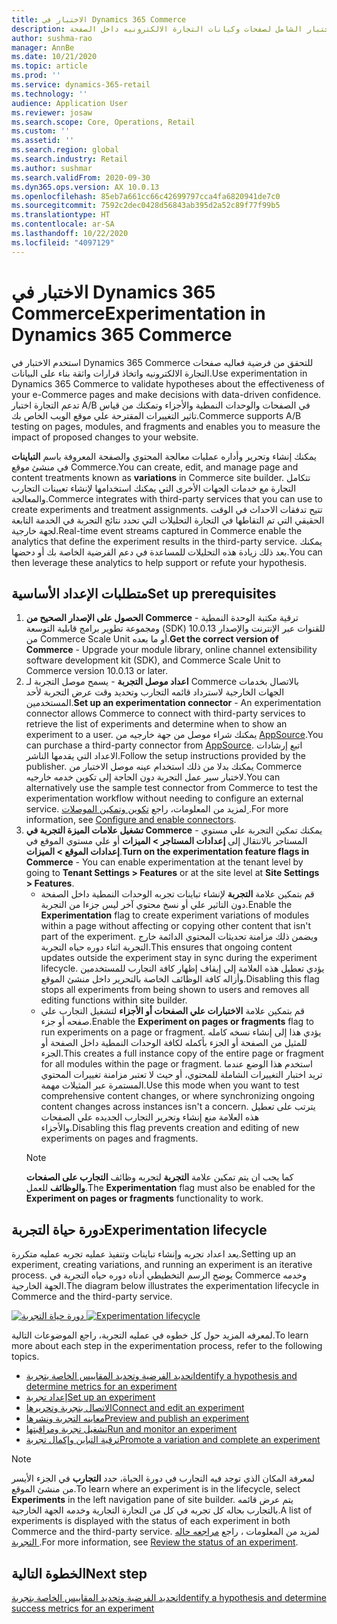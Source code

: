 ```yaml
---
title: الاختبار في Dynamics 365 Commerce
description: يتيح الاختبار إنشاء تخطيط الصفحة وعمليات معالجة المحتوى وتحريرها وإدارتها في منشئ المواقع. يتيح دعم الاختبار الشامل لصفحات وكيانات التجارة الالكترونيه داخل الصفحة.
author: sushma-rao
manager: AnnBe
ms.date: 10/21/2020
ms.topic: article
ms.prod: ''
ms.service: dynamics-365-retail
ms.technology: ''
audience: Application User
ms.reviewer: josaw
ms.search.scope: Core, Operations, Retail
ms.custom: ''
ms.assetid: ''
ms.search.region: global
ms.search.industry: Retail
ms.author: sushmar
ms.search.validFrom: 2020-09-30
ms.dyn365.ops.version: AX 10.0.13
ms.openlocfilehash: 85eb7a661cc66c42699797cca4fa6820941de7c0
ms.sourcegitcommit: 7592c2dec0428d56843ab395d2a52c89f77f99b5
ms.translationtype: HT
ms.contentlocale: ar-SA
ms.lasthandoff: 10/22/2020
ms.locfileid: "4097129"
---
```

# <a name="experimentation-in-dynamics-365-commerce"></a><span data-ttu-id="8a8db-104">الاختبار في Dynamics 365 Commerce</span><span class="sxs-lookup"><span data-stu-id="8a8db-104">Experimentation in Dynamics 365 Commerce</span></span>
<span data-ttu-id="8a8db-105">استخدم الاختبار في Dynamics 365 Commerce للتحقق من فرضية فعاليه صفحات التجارة الالكترونيه واتخاذ قرارات واثقة بناء على البيانات.</span><span class="sxs-lookup"><span data-stu-id="8a8db-105">Use experimentation in Dynamics 365 Commerce to validate hypotheses about the effectiveness of your e-Commerce pages and make decisions with data-driven confidence.</span></span> <span data-ttu-id="8a8db-106">تدعم التجارة اختبار A/B في الصفحات والوحدات النمطية والأجزاء وتمكنك من قياس تاثير التغييرات المقترحة علي موقع الويب الخاص بك.</span><span class="sxs-lookup"><span data-stu-id="8a8db-106">Commerce supports A/B testing on pages, modules, and fragments and enables you to measure the impact of proposed changes to your website.</span></span>

<span data-ttu-id="8a8db-107">يمكنك إنشاء وتحرير وأداره عمليات معالجة المحتوي والصفحة المعروفة باسم **التباينات** في منشئ موقع Commerce.</span><span class="sxs-lookup"><span data-stu-id="8a8db-107">You can create, edit, and manage page and content treatments known as **variations** in Commerce site builder.</span></span> <span data-ttu-id="8a8db-108">تتكامل التجارة مع خدمات الجهات الأخرى التي يمكنك استخدامها لإنشاء تعيينات التجارب والمعالجة.</span><span class="sxs-lookup"><span data-stu-id="8a8db-108">Commerce integrates with third-party services that you can use to create experiments and treatment assignments.</span></span> <span data-ttu-id="8a8db-109">تتيح تدفقات الاحداث في الوقت الحقيقي التي تم التقاطها في التجارة التحليلات التي تحدد نتائج التجربة في الخدمة التابعة لجهة خارجية.</span><span class="sxs-lookup"><span data-stu-id="8a8db-109">Real-time event streams captured in Commerce enable the analytics that define the experiment results in the third-party service.</span></span> <span data-ttu-id="8a8db-110">يمكنك بعد ذلك زيادة هذه التحليلات للمساعدة في دعم الفرضية الخاصة بك أو دحضها.</span><span class="sxs-lookup"><span data-stu-id="8a8db-110">You can then leverage these analytics to help support or refute your hypothesis.</span></span>

## <a name="set-up-prerequisites"></a><span data-ttu-id="8a8db-111"> متطلبات الإعداد الأساسية</span><span class="sxs-lookup"><span data-stu-id="8a8db-111">Set up prerequisites</span></span>
1. <span data-ttu-id="8a8db-112">**الحصول على الإصدار الصحيح من Commerce** - ترقية مكتبة الوحدة النمطية ومجموعة تطوير برامج قابلية التوسعة (SDK) للقنوات عبر الإنترنت والإصدار 10.0.13 من Commerce Scale Unit أو ما بعده.</span><span class="sxs-lookup"><span data-stu-id="8a8db-112">**Get the correct version of Commerce** - Upgrade your module library, online channel extensibility software development kit (SDK), and Commerce Scale Unit to Commerce version 10.0.13 or later.</span></span>
1. <span data-ttu-id="8a8db-113">**اعداد موصل التجربة** - يسمح موصل التجربة لـ Commerce بالاتصال بخدمات الجهات الخارجية لاسترداد قائمه التجارب وتحديد وقت عرض التجربة لأحد المستخدمين.</span><span class="sxs-lookup"><span data-stu-id="8a8db-113">**Set up an experimentation connector** - An experimentation connector allows Commerce to connect with third-party services to retrieve the list of experiments and determine when to show an experiment to a user.</span></span> <span data-ttu-id="8a8db-114">يمكنك شراء موصل من جهة خارجيه من [AppSource](https://appsource.microsoft.com).</span><span class="sxs-lookup"><span data-stu-id="8a8db-114">You can purchase a third-party connector from [AppSource](https://appsource.microsoft.com).</span></span> <span data-ttu-id="8a8db-115">اتبع إرشادات الاعداد التي يقدمها الناشر.</span><span class="sxs-lookup"><span data-stu-id="8a8db-115">Follow the setup instructions provided by the publisher.</span></span> <span data-ttu-id="8a8db-116">يمكنك بدلا من ذلك استخدام عينه موصل الاختبار من Commerce لاختبار سير عمل التجربة دون الحاجة إلى تكوين خدمه خارجيه.</span><span class="sxs-lookup"><span data-stu-id="8a8db-116">You can alternatively use the sample test connector from Commerce to test the experimentation workflow without needing to configure an external service.</span></span> <span data-ttu-id="8a8db-117">لمزيد من المعلومات، راجع [تكوين وتمكين الموصلات ](e-commerce-extensibility/connectors.md).</span><span class="sxs-lookup"><span data-stu-id="8a8db-117">For more information, see [Configure and enable connectors](e-commerce-extensibility/connectors.md).</span></span> 
1. <span data-ttu-id="8a8db-118">**تشغيل علامات الميزة التجربة في Commerce** - يمكنك تمكين التجربة علي مستوي المستاجر بالانتقال إلى **إعدادات المستاجر > الميزات** أو علي مستوي الموقع في **إعدادات الموقع > الميزات**.</span><span class="sxs-lookup"><span data-stu-id="8a8db-118">**Turn on the experimentation feature flags in Commerce** - You can enable experimentation at the tenant level by going to **Tenant Settings > Features** or at the site level at **Site Settings > Features**.</span></span>
    - <span data-ttu-id="8a8db-119">قم بتمكين علامة **التجربة** لإنشاء تباينات تجربه الوحدات النمطية داخل الصفحة دون التاثير علي أو نسخ محتوي آخر ليس جزءا من التجربة.</span><span class="sxs-lookup"><span data-stu-id="8a8db-119">Enable the **Experimentation** flag to create experiment variations of modules within a page without affecting or copying other content that isn't part of the experiment.</span></span> <span data-ttu-id="8a8db-120">ويضمن ذلك مزامنة تحديثات المحتوي الدائمة خارج التجربة اثناء دوره حياه التجربة.</span><span class="sxs-lookup"><span data-stu-id="8a8db-120">This ensures that ongoing content updates outside the experiment stay in sync during the experiment lifecycle.</span></span> <span data-ttu-id="8a8db-121">يؤدي تعطيل هذه العلامة إلى إيقاف إظهار كافة التجارب للمستخدمين وأزاله كافة الوظائف الخاصة بالتحرير داخل منشئ الموقع.</span><span class="sxs-lookup"><span data-stu-id="8a8db-121">Disabling this flag stops all experiments from being shown to users and removes all editing functions within site builder.</span></span>
    - <span data-ttu-id="8a8db-122">قم بتمكين علامة **الاختبارات علي الصفحات أو الأجزاء** لتشغيل التجارب علي صفحه أو جزء.</span><span class="sxs-lookup"><span data-stu-id="8a8db-122">Enable the **Experiment on pages or fragments** flag to run experiments on a page or fragment.</span></span> <span data-ttu-id="8a8db-123">يؤدي هذا إلى إنشاء نسخه كامله للمثيل من الصفحة أو الجزء بأكمله لكافة الوحدات النمطية داخل الصفحة أو الجزء.</span><span class="sxs-lookup"><span data-stu-id="8a8db-123">This creates a full instance copy of the entire page or fragment for all modules within the page or fragment.</span></span> <span data-ttu-id="8a8db-124">استخدم هذا الوضع عندما تريد اختبار التغييرات الشاملة للمحتوي، أو حيث لا تعتبر مزامنة تغييرات المحتوي المستمرة عبر المثيلات مهمة.</span><span class="sxs-lookup"><span data-stu-id="8a8db-124">Use this mode when you want to test comprehensive content changes, or where synchronizing ongoing content changes across instances isn't a concern.</span></span> <span data-ttu-id="8a8db-125">يترتب على تعطيل هذه العلامة منع إنشاء وتحرير التجارب الجديده علي الصفحات والأجزاء.</span><span class="sxs-lookup"><span data-stu-id="8a8db-125">Disabling this flag prevents creation and editing of new experiments on pages and fragments.</span></span>
    > [!NOTE]
    > <span data-ttu-id="8a8db-126">كما يجب ان يتم تمكين علامة **التجربة** لتجربه وظائف **التجارب على الصفحات والوظائف** للعمل.</span><span class="sxs-lookup"><span data-stu-id="8a8db-126">The **Experimentation** flag must also be enabled for the **Experiment on pages or fragments** functionality to work.</span></span>
    
## <a name="experimentation-lifecycle"></a><span data-ttu-id="8a8db-127">دورة حياة التجربة</span><span class="sxs-lookup"><span data-stu-id="8a8db-127">Experimentation lifecycle</span></span>
<span data-ttu-id="8a8db-128">يعد اعداد تجربه وإنشاء تباينات وتنفيذ عمليه تجربه عمليه متكررة.</span><span class="sxs-lookup"><span data-stu-id="8a8db-128">Setting up an experiment, creating variations, and running an experiment is an iterative process.</span></span> <span data-ttu-id="8a8db-129">يوضح الرسم التخطيطي أدناه دوره حياه التجربة في Commerce وخدمه الجهة الخارجية.</span><span class="sxs-lookup"><span data-stu-id="8a8db-129">The diagram below illustrates the experimentation lifecycle in Commerce and the third-party service.</span></span> 

<span data-ttu-id="8a8db-130">[ ![دورة حياة التجربة](./media/experimentation_lifecycle.svg) ](./media/experimentation_lifecycle.svg#lightbox)</span><span class="sxs-lookup"><span data-stu-id="8a8db-130">[ ![Experimentation lifecycle](./media/experimentation_lifecycle.svg) ](./media/experimentation_lifecycle.svg#lightbox)</span></span>

<span data-ttu-id="8a8db-131">لمعرفه المزيد حول كل خطوه في عمليه التجربة، راجع الموضوعات التالية.</span><span class="sxs-lookup"><span data-stu-id="8a8db-131">To learn more about each step in the experimentation process, refer to the following topics.</span></span>
- [<span data-ttu-id="8a8db-132">تحديد الفرضية وتحديد المقاييس الخاصة بتجربة</span><span class="sxs-lookup"><span data-stu-id="8a8db-132">Identify a hypothesis and determine metrics for an experiment</span></span>](experimentation-identify.md)
- [<span data-ttu-id="8a8db-133">إعداد تجربة</span><span class="sxs-lookup"><span data-stu-id="8a8db-133">Set up an experiment</span></span>](experimentation-setup.md)
- [<span data-ttu-id="8a8db-134">الاتصال بتجربة وتحريرها</span><span class="sxs-lookup"><span data-stu-id="8a8db-134">Connect and edit an experiment</span></span>](experimentation-connect-edit.md)
- [<span data-ttu-id="8a8db-135">معاينه التجربة ونشرها</span><span class="sxs-lookup"><span data-stu-id="8a8db-135">Preview and publish an experiment</span></span>](experimentation-preview-publish.md)
- [<span data-ttu-id="8a8db-136">تشغيل تجربة ومراقبتها</span><span class="sxs-lookup"><span data-stu-id="8a8db-136">Run and monitor an experiment</span></span>](experimentation-run-monitor.md)
- [<span data-ttu-id="8a8db-137">ترقية التباين وإكمال تجربة</span><span class="sxs-lookup"><span data-stu-id="8a8db-137">Promote a variation and complete an experiment</span></span>](experimentation-review-complete.md)

> [!NOTE]
> <span data-ttu-id="8a8db-138">لمعرفة المكان الذي توجد فيه التجارب في دورة الحياة، حدد **التجارب** في الجزء الأيسر من منشئ الموقع.</span><span class="sxs-lookup"><span data-stu-id="8a8db-138">To learn where an experiment is in the lifecycle, select **Experiments** in the left navigation pane of site builder.</span></span> <span data-ttu-id="8a8db-139">يتم عرض قائمه بالتجارب بحاله كل تجربه في كل من التجارة التجارية وخدمه الجهة الخارجية.</span><span class="sxs-lookup"><span data-stu-id="8a8db-139">A list of experiments is displayed with the status of each experiment in both Commerce and the third-party service.</span></span> <span data-ttu-id="8a8db-140">لمزيد من المعلومات ، راجع [مراجعه حاله التجربة ](experimentation-status.md).</span><span class="sxs-lookup"><span data-stu-id="8a8db-140">For more information, see [Review the status of an experiment](experimentation-status.md).</span></span>

## <a name="next-step"></a><span data-ttu-id="8a8db-141">الخطوة التالية</span><span class="sxs-lookup"><span data-stu-id="8a8db-141">Next step</span></span>
[<span data-ttu-id="8a8db-142">تحديد الفرضية وتحديد المقاييس الخاصة بتجربة</span><span class="sxs-lookup"><span data-stu-id="8a8db-142">Identify a hypothesis and determine success metrics for an experiment</span></span>](experimentation-identify.md) 
